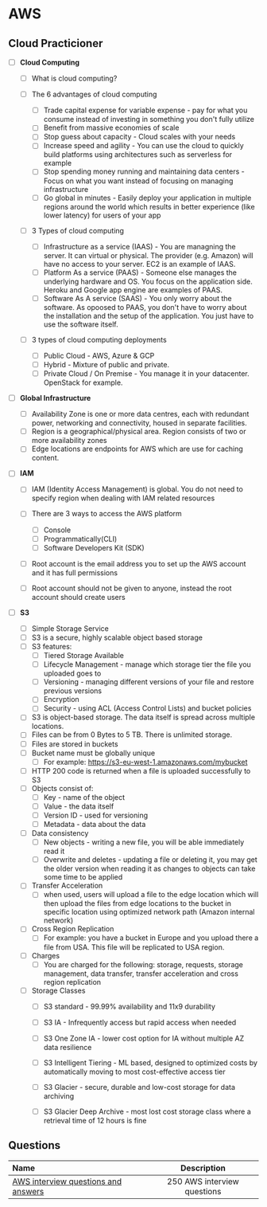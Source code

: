 # AWS

## Cloud Practicioner

- [ ] **Cloud Computing**

  - [ ] What is cloud computing?

  - [ ] The 6 advantages of cloud computing
    - [ ] Trade capital expense for variable expense - pay for what you consume instead of investing in something you don't fully utilize
    - [ ] Benefit from massive economies of scale
    - [ ] Stop guess about capacity - Cloud scales with your needs
    - [ ] Increase speed and agility - You can use the cloud to quickly build platforms using architectures such as serverless for example
    - [ ] Stop spending money running and maintaining data centers - Focus on what you want instead of focusing on managing infrastructure
    - [ ] Go global in minutes - Easily deploy your application in multiple regions around the world which results in better experience (like lower latency) for users of your app

  - [ ] 3 Types of cloud computing
    - [ ] Infrastructure as a service (IAAS) - You are managning the server. It can virtual or physical. The provider (e.g. Amazon) will have no access to your server. EC2 is an example of IAAS.
    - [ ] Platform As a service (PAAS) - Someone else manages the underlying hardware and OS. You focus on the application side. Heroku and Google app engine are examples of PAAS.
    - [ ] Software As A service (SAAS) - You only worry about the software. As opoosed to PAAS, you don't have to worry about the installation and the setup of the application. You just have to use the software itself.

  - [ ] 3 types of cloud computing deployments
    - [ ] Public Cloud - AWS, Azure & GCP
    - [ ] Hybrid - Mixture of public and private.
    - [ ] Private Cloud / On Premise - You manage it in your datacenter. OpenStack for example.
  
- [ ] **Global Infrastructure**
  
    - [ ] Availability Zone is one or more data centres, each with redundant power, networking and connectivity, housed in separate facilities.
    - [ ] Region is a geographical/physical area. Region consists of two or more availability zones
    - [ ] Edge locations are endpoints for AWS which are use for caching content.
    
- [ ] **IAM**
  
  - [ ] IAM (Identity Access Management) is global. You do not need to specify region when dealing with IAM related resources
  - [ ] There are 3 ways to access the AWS platform
  
    - [ ] Console
    - [ ] Programmatically(CLI)
    - [ ] Software Developers Kit (SDK)
  - [ ] Root account is the email address you to set up the AWS account and it has full permissions
  - [ ] Root account should not be given to anyone, instead the root account should create users
  
- [ ] **S3**

  - [ ] Simple Storage Service
  - [ ] S3 is a secure, highly scalable object based storage
  - [ ] S3 features:
      - [ ] Tiered Storage Available
      - [ ] Lifecycle Management - manage which storage tier the file you uploaded goes to
      - [ ] Versioning - managing different versions of your file and restore previous versions
      - [ ] Encryption
      - [ ] Security - using ACL (Access Control Lists) and bucket policies
  - [ ] S3 is object-based storage. The data itself is spread across multiple locations.
  - [ ] Files can be from 0 Bytes to 5 TB. There is unlimited storage.
  - [ ] Files are stored in buckets
  - [ ] Bucket name must be globally unique
      - [ ] For example: https://s3-eu-west-1.amazonaws.com/mybucket
  - [ ] HTTP 200 code is returned when a file is uploaded successfully to S3
  - [ ] Objects consist of:
      - [ ] Key - name of the object
      - [ ] Value - the data itself
      - [ ] Version ID - used for versioning
      - [ ] Metadata - data about the data
  - [ ] Data consistency
      - [ ] New objects - writing a new file, you will be able immediately read it
      - [ ] Overwrite and deletes - updating a file or deleting it, you may get the older version when reading it as changes to objects can take some time to be applied
  - [ ] Transfer Acceleration
      - [ ] when used, users will upload a file to the edge location which will then upload the files from edge locations to the bucket in specific location using optimized network path (Amazon internal network)
  - [ ] Cross Region Replication
      - [ ] For example: you have a bucket in Europe and you upload there a file from USA. This file will be replicated to USA region.
  - [ ] Charges
      - [ ] You are charged for the following: storage, requests, storage management, data transfer, transfer acceleration and cross region replication
  - [ ] Storage Classes
      - [ ] S3 standard - 99.99% availability and 11x9 durability
      - [ ] S3 IA - Infrequently access but rapid access when needed
      - [ ] S3 One Zone IA - lower cost option for IA without multiple AZ data resilience
      - [ ] S3 Intelligent Tiering -  ML based, designed to optimized costs by automatically moving to most cost-effective access tier
      - [ ] S3 Glacier - secure, durable and low-cost storage for data archiving
      - [ ] S3 Glacier Deep Archive - most lost cost storage class where a retrieval time of 12 hours is fine
  
  


## Questions

Name | Description
:------|:------:
[AWS interview questions and answers](https://www.besanttechnologies.com/aws-interview-questions-and-answers) | 250 AWS interview questions
